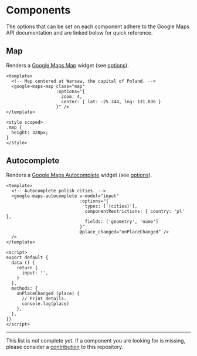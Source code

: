 # Components
The options that can be set on each component adhere to the Google Maps API documentation and are linked below for quick reference.

## Map
Renders a [Google Maps Map](https://developers.google.com/maps/documentation/javascript/reference/map#Map) widget (see [options](https://developers.google.com/maps/documentation/javascript/reference/map#MapOptions)).

```vue
<template>
  <!-- Map centered at Warsaw, the capital of Poland. -->
  <google-maps-map class="map"
                   :options="{
                     zoom: 4,
                     center: { lat: -25.344, lng: 131.036 }
                   }" />
</template>

<style scoped>
.map {
  height: 320px;
}
</style>
```

## Autocomplete
Renders a [Google Maps Autocomplete](https://developers.google.com/maps/documentation/javascript/reference/places-widget#Autocomplete) widget (see [options](https://developers.google.com/maps/documentation/javascript/reference/places-widget#AutocompleteOptions)).

```vue
<template>
  <!-- Autocomplete polish cities. -->
  <google-maps-autocomplete v-model="input"
                            :options="{
                              types: ['(cities)'],
                              componentRestrictions: { country: 'pl' },
                              fields: ['geometry', 'name']
                            }"
                            @place_changed="onPlaceChanged" />
  />
</template>

<script>
export default {
  data () {
    return {
      input: '',
    }
  },
  methods: {
    onPlaceChanged (place) {
      // Print details.
      console.log(place)
    },
  },
})
</script>
```

---

This list is not complete yet. If a component you are looking for is missing, please consider a [contribution](https://github.com/p803/vue-google-maps#contribution) to this repository.
